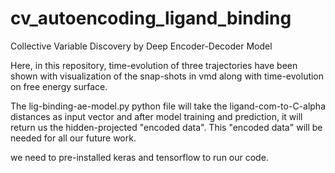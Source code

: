 # cv_autoencoding_ligand_binding
Collective Variable Discovery by Deep Encoder-Decoder Model

Here, in this repository, time-evolution of three trajectories have been shown
with visualization of the snap-shots in vmd along with time-evolution on 
free energy surface. 

The lig-binding-ae-model.py python file will take the ligand-com-to-C-alpha distances as input vector 
and after model training and prediction, it will return us the hidden-projected
"encoded data". This "encoded data" will be needed for all our future work.

we need to pre-installed keras and tensorflow to run our code.
